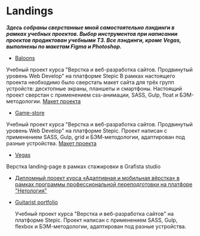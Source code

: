 # Landings

***Здесь собраны cверстанные мной самостоятельно лэндинги в рамках учебных проектов. Выбор инструментов при написании проектов продиктован учебными ТЗ. Все лэндинги, кроме Vegas, выполнены по макетам Figma и Photoshop.***

- [Baloons](https://github.com/natalia-smyslova/landing-baloons)

Учебный проект курса "Верстка и веб-разработка сайтов. Продвинутый уровень Web Develop" на платформе Stepic
В рамках настоящего проекта необходимо было сверстать макет сайта для трёх групп устройств: десктопные экраны, планшеты и смартфоны. Настоящий проект сверстан с применением css-анимации, SASS, Gulp, float и БЭМ-методологии.
[Макет проекта](https://www.figma.com/design/fJ3C1JSZvqQz8NoKPTT7Gm/%D0%9F%D0%B5%D1%80%D0%B2%D1%8B%D0%B9-%D0%BC%D0%B0%D0%BA%D0%B5%D1%82-%D1%81-float-(Copy)?node-id=1-17&t=Wkx7kcJKQPPUWWeP-0)

- [Game-store](https://github.com/natalia-smyslova/game-store-landing)

Учебный проект курса "Верстка и веб-разработка сайтов. Продвинутый уровень Web Develop" на платформе Stepic. Проект написан с применением SASS, Gulp, grid и БЭМ-методологии, адаптирован под разные устройства.
[Макет проекта](https://www.figma.com/design/7oaqu2TSen0u35xG2zb6tm/%D0%92%D1%82%D0%BE%D1%80%D0%BE%D0%B9-%D0%BC%D0%B0%D0%BA%D0%B5%D1%82-grid-css-(Copy)?node-id=1-17&t=LX0Xv5ETOPARoF6u-0)

- [Vegas](https://github.com/natalia-smyslova/vegas)
  
Верстка landing-page в рамках стажировки в Grafista studio

- [Дипломный проект курса «Адаптивная и мобильная вёрстка» в рамках программы профессиональной переподготовки на платфоре "Нетология"](https://github.com/natalia-smyslova/mq-diplom/tree/main)

- [Guitarist portfolio](https://github.com/natalia-smyslova/guitarist-portfolio)
  
  Учебный проект курса "Верстка и веб-разработка сайтов" на платформе Stepic. Проект написан с применением SASS, Gulp, flexbox и БЭМ-методологии, адаптирован под разные устройства.
